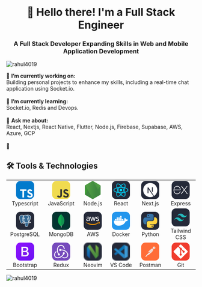<h1 align="center">👋 Hello there! I'm a Full Stack Engineer</h1>
<h3 align="center">A Full Stack Developer Expanding Skills in Web and Mobile Application Development</h3>

<p align="left"> <img src="https://komarev.com/ghpvc/?username=rahul4019&label=Profile%20views&color=0e75b6&style=flat" alt="rahul4019" /> </p>

🔭 **I’m currently working on:** <br>Building personal projects to enhance my skills, including a real-time chat application using Socket.io.<br><br>🌱 **I’m currently learning:** <br>Socket.io, Redis and Devops.<br><br>💬 **Ask me about:** <br>React, Nextjs, React Native, Flutter, Node.js, Firebase, Supabase, AWS, Azure, GCP<br><br>📃 

<h2 align="left">🛠️  Tools & Technologies</h2>

<table style="border: none;">
  <tr>
    <td align="center" width="120">
      <a href="#">
                <img src="./img/typescript.svg" width="48" height="48" alt="Neovim" />
      </a>
      <br>Typescript
    </td>
    <td align="center" width="120">
      <a href="#">
                <img src="./img/javascript.svg" width="48" height="48" alt="Neovim" /> 
      </a>
      <br>JavaScript
    </td>
    <td align="center" width="120">
            <a href="#">
                <img src="./img/node.svg" width="48" height="48" alt="Neovim" /> 
            </a>
      <br>Node.js
    </td>
    <td align="center" width="120">
      <a href="#">
                <img src="./img/react.svg" width="48" height="48" alt="Neovim" /> 
      </a>
      <br>React
    </td>
    <td align="center" width="120">
      <a href="#" >
            <img src="./img/next.svg" width="48" height="48" alt="Neovim" /> 
      </a>
      <br>Next.js
    </td>
    <td align="center" width="120"> 
      <a href="#" >
	                              <img src="./img/express.svg" width="48" height="48" alt="Neovim" /> 
      </a>
      <br>Express
    </td>
  </tr>

  <tr>
    <td align="center" width="120">
      <a href="#">
                               <img src="./img/postgres.svg" width="48" height="48" alt="Neovim" /> 
      </a>
      <br>PostgreSQL
    </td>
    <td align="center" width="120">
      <a href="#">
                                <img src="./img/mongodb.svg" width="48" height="48" alt="Neovim" /> 
      </a>
      <br>MongoDB
    </td>
    <td align="center" width="120">
      <a href="#">
                                <img src="./img/aws.svg" width="48" height="48" alt="Neovim" /> 
      </a>
      <br>AWS
    </td>
    <td align="center" width="120">
      <a href="#">
               <img src="./img/docker.svg" width="48" height="48" alt="Neovim" />
      </a>
      <br>Docker
    </td>
    <td align="center" width="120">
      <a href="#" >
               <img src="./img/python.svg" width="48" height="48" alt="Neovim" />      
      </a>
      <br>Python
    </td>
    <td align="center" width="120"> 
      <a href="#" >
                <img src="./img/tailwind.svg" width="48" height="48" alt="Neovim" />      
      </a>
      <br>Tailwind CSS
    </td>
  </tr>

  <tr>
    <td align="center" width="120">
      <a href="#">
                 <img src="./img/bootstrap.svg" width="48" height="48" alt="Neovim" /> 
      </a>
      <br>Bootstrap
    </td>
    <td align="center" width="120">
      <a href="#">
                 <img src="./img/redux.svg" width="48" height="48" alt="Neovim" /> 
      </a>
      <br>Redux
    </td>
    <td align="center" width="120">
      <a href="#">
               <img src="./img/neovim.svg" width="48" height="48" alt="Neovim" />
      </a>
      <br>Neovim
    </td>
    <td align="center" width="120">
      <a href="#">
           <img src="./img/vscode.svg" width="48" height="48" alt="VS Code" />
</svg>
      </a>
      <br>VS Code
    </td>
    <td align="center" width="120">
      <a href="#" >
 <img src="./img/postman.svg" width="48" height="48" alt="Neovim" /> 
      </a>
      <br>Postman
    </td>
    <td align="center" width="120"> 
      <a href="#" >
               <img src="./img/git.svg" width="48" height="48" alt="Neovim" />      
      </a>
      <br>Git
    </td>
  </tr>
</table>

<p><img align="left" src="https://github-readme-stats.vercel.app/api/top-langs?username=rahul4019&theme=vue-dark&hide_border=true&show_icons=true&locale=en&layout=compact" alt="rahul4019" /></p>
